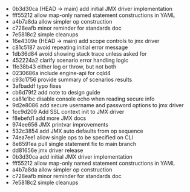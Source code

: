 - 0b3d30ca (HEAD -> main) add initial JMX driver implementation
- fff55212 allow map-only named statement constructions in YAML
- a4b7a8da allow simpler op construction
- c728eafb minor reminder for standards doc
- 7e5818c2 simple cleanups
- 16e4309e (HEAD -> main) add scope controls to jmx driver
- c81c5187 avoid repeating initial error message
- 1db36d84 avoid showing stack trace unless asked for
- 452224a2 clarify scenario error handling logic
- 1fe38b43 either log or throw, but not both
- 0230686a include engine-api for cqld4
- c93c1756 provide summary of scenarios results
- 3afbaddf typo fixes
- cb6d79f2 add note to design guide
- ca81e1bc disable console echo when reading secure info
- 9d2e8086 add secure username and password options to jmx driver
- 1cc9d209 Add SSL context init to JMX driver
- f8ebefd1 add more JMX docs
- 974ee656 JMX printvar improvements
- 532c3854 add JMX auto defaults from op sequence
- 74ea7ee1 allow single ops to be specified on CLI
- 8e8591ea pull single statement fix to main branch
- dd81656e jmx driver release
- 0b3d30ca add initial JMX driver implementation
- fff55212 allow map-only named statement constructions in YAML
- a4b7a8da allow simpler op construction
- c728eafb minor reminder for standards doc
- 7e5818c2 simple cleanups
